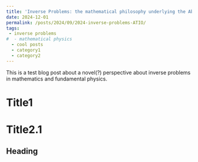 ```yaml
---
title: 'Inverse Problems: the mathematical philosophy underlying the Abstract Theory of Indirect Observation and Inference'
date: 2024-12-01
permalink: /posts/2024/09/2024-inverse-problems-ATIO/
tags:
 - inverse problems
#  - mathematical physics
  - cool posts
  - category1
  - category2
---
```


This is a test blog post about a novel(?) perspective about inverse problems in mathematics and fundamental physics.

Title1
======

Title2.1
======

Heading
------